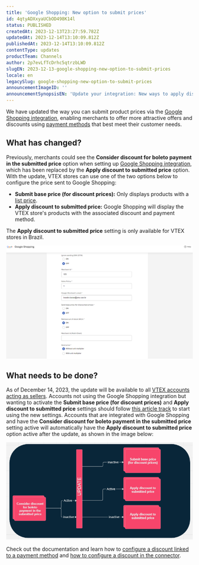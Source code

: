 ```yaml
---
title: 'Google Shopping: New option to submit prices'
id: 4qtyADXxyaUCbOD498K14l
status: PUBLISHED
createdAt: 2023-12-13T23:27:59.782Z
updatedAt: 2023-12-14T13:10:09.812Z
publishedAt: 2023-12-14T13:10:09.812Z
contentType: updates
productTeam: Channels
author: 2p7evLfTcDrhc5qtrzbLWD
slugEN: 2023-12-13-google-shopping-new-option-to-submit-prices
locale: en
legacySlug: google-shopping-new-option-to-submit-prices
announcementImageID: ''
announcementSynopsisEN: 'Update your integration: New ways to apply discounts on Google Shopping.'
---
```


We have updated the way you can submit product prices via the [Google Shopping integration](/en/tracks/configurar-integracao-com-o-google-shopping--25Sl7iOqq58PGfVfTAo8Xw/2kGKxwD9HKJvTLDTikQ4zG), enabling merchants to offer more attractive offers and discounts using [payment methods](/en/tutorial/diferenca-entre-meios-de-pagamento-e-condicoes-de-pagamento--3azJenhGFyUy2gsocms42Q) that best meet their customer needs.

## What has changed?

Previously, merchants could see the **Consider discount for boleto payment in the submitted price** option when setting up [Google Shopping integration](/en/tracks/configurar-integracao-com-o-google-shopping--25Sl7iOqq58PGfVfTAo8Xw/2kGKxwD9HKJvTLDTikQ4zG), which has been replaced by the __Apply discount to submitted price__ option. With the update, VTEX stores can use one of the two options below to configure the price sent to Google Shopping:
- __Submit base price (for discount prices):__ Only displays products with a [list price](/en/tracks/precos-101--6f8pwCns3PJHqMvQSugNfP/3XcXp0r5WrJvogB8KIX4Kx#list-price).
- __Apply discount to submitted price:__ Google Shopping will display the VTEX store's products with the associated discount and payment method.

<div class = "alert alert-warning">
  The <b>Apply discount to submitted price</b> setting is only available for VTEX stores in Brazil.
</div>

![envio-de-precos-google-en](https://raw.githubusercontent.com/vtexdocs/help-center-content/refs/heads/main/docs/en/announcements/2023-12-13-google-shopping-new-option-to-submit-prices_1.png)  

## What needs to be done?

As of December 14, 2023, the update will be available to all [VTEX accounts acting as sellers](/en/tutorial/estrategias-de-marketplace-na-vtex--tutorials_402#being-a-vtex-seller).
Accounts not using the Google Shopping integration but wanting to activate the __Submit base price (for discount prices)__ and __Apply discount to submitted price__ settings should follow [this article track](/en/tracks/configurar-integracao-com-o-google-shopping--25Sl7iOqq58PGfVfTAo8Xw/2kGKxwD9HKJvTLDTikQ4z) to start using the new settings. Accounts that are integrated with Google Shopping and have the __Consider discount for boleto payment in the submitted price__ setting active will automatically have the __Apply discount to submitted price__ option active after the update, as shown in the image below:

![fluxo-update-news-google-en](https://raw.githubusercontent.com/vtexdocs/help-center-content/refs/heads/main/docs/en/announcements/2023-12-13-google-shopping-new-option-to-submit-prices_2.png)

Check out the documentation and learn how to [configure a discount linked to a payment method](/pt/tracks/configurar-integracao-com-o-google-shopping--25Sl7iOqq58PGfVfTAo8Xw/3AqbcsWrge8zLt0BC5CtGd#desconto-vinculado-ao-metodo-de-pagamento) and [how to configure a discount in the connector](/pt/tracks/configurar-integracao-com-o-google-shopping--25Sl7iOqq58PGfVfTAo8Xw/wWyl0Njxgs5KfXvxYZJrl).

